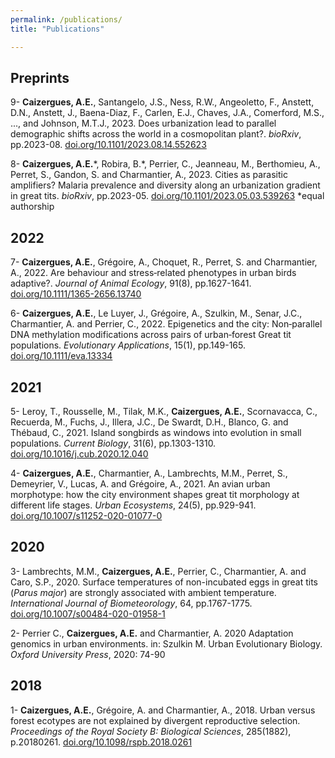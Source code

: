 ```yaml
---
permalink: /publications/
title: "Publications"

---
```

## Preprints
9- __Caizergues, A.E.__, Santangelo, J.S., Ness, R.W., Angeoletto, F., Anstett, D.N., Anstett, J., Baena-Diaz, F., Carlen, E.J., Chaves, J.A., Comerford, M.S., ..., and Johnson, M.T.J., 2023. Does urbanization lead to parallel demographic shifts across the world in a cosmopolitan plant?. *bioRxiv*, pp.2023-08. [doi.org/10.1101/2023.08.14.552623](https://doi.org/10.1101/2023.08.14.552623)

8- __Caizergues, A.E.__\*, Robira, B.\*, Perrier, C., Jeanneau, M., Berthomieu, A., Perret, S., Gandon, S. and Charmantier, A., 2023. Cities as parasitic amplifiers? Malaria prevalence and diversity along an urbanization gradient in great tits. *bioRxiv*, pp.2023-05. [doi.org/10.1101/2023.05.03.539263](https://doi.org/10.1101/2023.05.03.539263) \*equal authorship

## 2022 
7- __Caizergues, A.E.__, Grégoire, A., Choquet, R., Perret, S. and Charmantier, A., 2022. Are behaviour and stress‐related phenotypes in urban birds adaptive?. *Journal of Animal Ecology*, 91(8), pp.1627-1641. [doi.org/10.1111/1365-2656.13740](https://doi.org/10.1111/1365-2656.13740)

6- __Caizergues, A.E.__, Le Luyer, J., Grégoire, A., Szulkin, M., Senar, J.C., Charmantier, A. and Perrier, C., 2022. Epigenetics and the city: Non‐parallel DNA methylation modifications across pairs of urban‐forest Great tit populations. *Evolutionary Applications*, 15(1), pp.149-165. [doi.org/10.1111/eva.13334](https://doi.org/10.1111/eva.13334)

## 2021
5- Leroy, T., Rousselle, M., Tilak, M.K., __Caizergues, A.E.__, Scornavacca, C., Recuerda, M., Fuchs, J., Illera, J.C., De Swardt, D.H., Blanco, G. and Thébaud, C., 2021. Island songbirds as windows into evolution in small populations. *Current Biology*, 31(6), pp.1303-1310. [doi.org/10.1016/j.cub.2020.12.040](https://doi.org/10.1016/j.cub.2020.12.040) 

4- __Caizergues, A.E.__, Charmantier, A., Lambrechts, M.M., Perret, S., Demeyrier, V., Lucas, A. and Grégoire, A., 2021. An avian urban morphotype: how the city environment shapes great tit morphology at different life stages. *Urban Ecosystems*, 24(5), pp.929-941. [doi.org/10.1007/s11252-020-01077-0](https://doi.org/10.1007/s11252-020-01077-0)

## 2020
3- Lambrechts, M.M., __Caizergues, A.E.__, Perrier, C., Charmantier, A. and Caro, S.P., 2020. Surface temperatures of non-incubated eggs in great tits (*Parus major*) are strongly associated with ambient temperature. *International Journal of Biometeorology*, 64, pp.1767-1775. [doi.org/10.1007/s00484-020-01958-1](https://doi.org/10.1007/s00484-020-01958-1)


2- Perrier C.,  __Caizergues, A.E.__ and Charmantier, A. 2020 Adaptation genomics in urban environments.
in: Szulkin M. Urban Evolutionary Biology. *Oxford University Press*, 2020: 74-90

## 2018
1- __Caizergues, A.E.__, Grégoire, A. and Charmantier, A., 2018. Urban versus forest ecotypes are not explained by divergent reproductive selection. *Proceedings of the Royal Society B: Biological Sciences*, 285(1882), p.20180261. [doi.org/10.1098/rspb.2018.0261](https://doi.org/10.1098/rspb.2018.0261)


